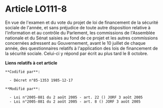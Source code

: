 # Article LO111-8

En vue de l'examen et du vote du projet de loi de financement de la sécurité sociale de l'année, et sans préjudice de toute
autre disposition relative à l'information et au contrôle du Parlement, les commissions de l'Assemblée nationale et du Sénat
saisies au fond de ce projet et les autres commissions concernées adressent au Gouvernement, avant le 10 juillet de chaque
année, des questionnaires relatifs à l'application des lois de financement de la sécurité sociale. Celui-ci y répond par
écrit au plus tard le 8 octobre.

**Liens relatifs à cet article**

	**Codifié par**:

	  - Décret n°85-1353 1985-12-17

	**Modifié par**:

	  - Loi n°2005-881 du 2 août 2005 - art. 22 () JORF 3 août 2005
	  - Loi n°2005-881 du 2 août 2005 - art. 8 () JORF 3 août 2005
